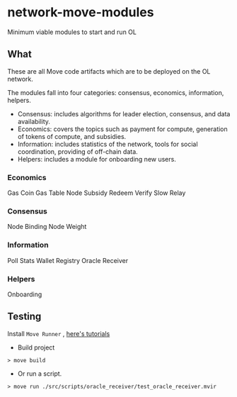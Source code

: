 # network-move-modules
Minimum viable modules to start and run OL

## What

These are all Move code artifacts which are to be deployed on the OL network.

The modules fall into four categories: consensus, economics, information, helpers.

- Consensus: includes algorithms for leader election, consensus, and data availability.
- Economics: covers the topics such as payment for compute, generation of tokens of compute, and subsidies.
- Information: includes statistics of the network, tools for social coordination, providing of off-chain data.
- Helpers: includes a module for onboarding new users.

### Economics
Gas Coin
Gas Table
Node Subsidy
Redeem
Verify
Slow Relay

### Consensus
Node Binding
Node Weight

### Information
Poll
Stats
Wallet Registry
Oracle Receiver

### Helpers
Onboarding

## Testing

Install `Move Runner` , [here's tutorials](https://github.com/ping-pub/move-runner/blob/master/docs/01_quick_start.md)

* Build project
```
> move build
```
* Or run a script.
```
> move run ./src/scripts/oracle_receiver/test_oracle_receiver.mvir
```
